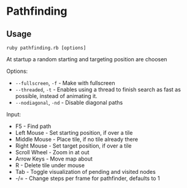 # Pathfinding

## Usage
`ruby pathfinding.rb [options]`

At startup a random starting and targeting position are choosen

Options:
* `--fullscreen`, `-f`  - Make with fullscreen
* `--threaded`, `-t`    - Enables using a thread to finish search as fast as possible, instead of animating it.
* `--nodiagonal`, `-nd` - Disable diagonal paths

Input:
* F5           - Find path
* Left Mouse   - Set starting position, if over a tile
* Middle Mouse - Place tile, if no tile already there
* Right Mouse  - Set target position, if over a tile
* Scroll Wheel - Zoom in at out
* Arrow Keys   - Move map about
* R            - Delete tile under mouse
* Tab          - Toggle visualization of pending and visited nodes
* -/=          - Change steps per frame for pathfinder, defaults to 1